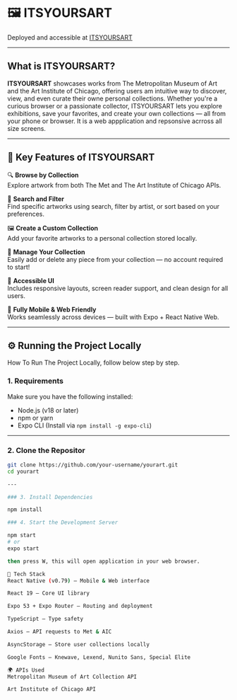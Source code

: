 # 🖼️ ITSYOURSART

Deployed and accessible at [ITSYOURSART](https://itsyourart.netlify.app)

---

## What is ITSYOURSART?

**ITSYOURSART** showcases works from The Metropolitan Museum of Art and the Art Institute of Chicago, offering users am intuitive way to discover, view, and even curate their owne personal collections. Whether you're a curious browser or a passionate collector, ITSYOURSART lets you explore exhibitions, save your favorites, and create your own collections — all from your phone or browser. It is a web appplication and repsonsive acrross all size screens.

---

## 🎯 Key Features of ITSYOURSART

🔍 **Browse by Collection**  
Explore artwork from both The Met and The Art Institute of Chicago APIs.

🎨 **Search and Filter**  
Find specific artworks using search, filter by artist, or sort based on your preferences.

🖼️ **Create a Custom Collection**  
Add your favorite artworks to a personal collection stored locally.

🧹 **Manage Your Collection**  
Easily add or delete any piece from your collection — no account required to start!

🔗 **Accessible UI**  
Includes responsive layouts, screen reader support, and clean design for all users.

📱 **Fully Mobile & Web Friendly**  
Works seamlessly across devices — built with Expo + React Native Web.

---

## ⚙️ Running the Project Locally

How To Run The Project Locally, follow below step by step.

### 1. Requirements

Make sure you have the following installed:

- Node.js (v18 or later)
- npm or yarn
- Expo CLI (Install via `npm install -g expo-cli`)

---

### 2. Clone the Repositor

```bash
git clone https://github.com/your-username/yourart.git
cd yourart

---

### 3. Install Dependencies

npm install

### 4. Start the Development Server

npm start
# or
expo start

then press W, this will open application in your web browser.

🧪 Tech Stack
React Native (v0.79) – Mobile & Web interface

React 19 – Core UI library

Expo 53 + Expo Router – Routing and deployment

TypeScript – Type safety

Axios – API requests to Met & AIC

AsyncStorage – Store user collections locally

Google Fonts – Knewave, Lexend, Nunito Sans, Special Elite

🌍 APIs Used
Metropolitan Museum of Art Collection API

Art Institute of Chicago API
